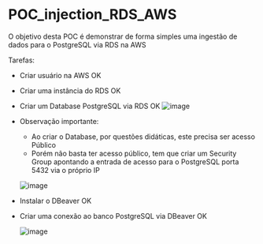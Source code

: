 # POC_injection_RDS_AWS

O objetivo desta POC é demonstrar de forma simples uma ingestão de dados para o PostgreSQL via RDS na AWS

Tarefas:

- Criar usuário na AWS OK
- Criar uma instância do RDS OK
- Criar um Database PostgreSQL via RDS OK
  ![image](https://github.com/gsvimieiro/POC_injection_RDS_AWS/assets/25323854/11807007-b3ed-4e53-bdb9-05a1f8cd2e66)
- Observação importante:
  -   Ao criar o Database, por questões didáticas, este precisa ser acesso Público
  -   Porém não basta ter acesso público, tem que criar um Security Group apontando a entrada de acesso para o PostgreSQL porta 5432 via o próprio IP

    ![image](https://github.com/gsvimieiro/POC_injection_RDS_AWS/assets/25323854/97ae2ab6-e146-4c34-953f-b79b3e221df3)

- Instalar o DBeaver OK
- Criar uma conexão ao banco PostgreSQL via DBeaver OK

  ![image](https://github.com/gsvimieiro/POC_injection_RDS_AWS/assets/25323854/a8b0f4af-bca3-42e8-a60a-f7d2eceeb4b2)

